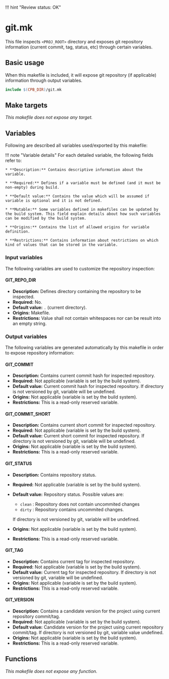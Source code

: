 !!! hint "Review status: OK"

# git.mk

This file inspects `<PROJ_ROOT>` directory and exposes git repository information (current commit, tag, status, etc) through certain variables.

## Basic usage

When this makefile is included, it will expose git repository (if applicable) information through output variables.

```Makefile
include $(CPB_DIR)/git.mk
```

## Make targets

_This makefile does not expose any target._

## Variables

Following are described all variables used/exported by this makefile:

!!! note "Variable details"
    For each detailed variable, the following fields refer to:

    * **Description:** Contains descriptive information about the variable.

    * **Required:** Defines if a variable must be defined (and it must be non-empty) during build.

    * **Default value:** Contains the value which will be assumed if variable is optional and it is not defined.

    * **Mutable:** Some variables defined in makefiles can be updated by the build system. This field explain details about how such variables can be modified by the build system.

    * **Origins:** Contains the list of allowed origins for variable definition.

    * **Restrictions:** Contains information about restrictions on which kind of values that can be stored in the variable.

### Input variables

The following variables are used to customize the repository inspection:

#### GIT_REPO_DIR

* **Description:** Defines directory containing the repository to be inspected.
* **Required:** No.
* **Default value:** `.` (current directory).
* **Origins:** Makefile.
* **Restrictions:** Value shall not contain whitespaces nor can be result into an empty string.

### Output variables

The following variables are generated automatically by this makefile in order to expose repository information:

#### GIT_COMMIT

* **Description:** Contains current commit hash for inspected repository.
* **Required:** Not applicable (variable is set by the build system).
* **Default value:** Current commit hash for inspected repository. If directory is not versioned by git, variable will be undefined.
* **Origins:** Not applicable (variable is set by the build system).
* **Restrictions:** This is a read-only reserved variable.

#### GIT_COMMIT_SHORT

* **Description:** Contains current short commit for inspected repository.
* **Required:** Not applicable (variable is set by the build system).
* **Default value:** Current short commit for inspected repository. If directory is not versioned by git, variable will be undefined.
* **Origins:** Not applicable (variable is set by the build system).
* **Restrictions:** This is a read-only reserved variable.

#### GIT_STATUS

* **Description:** Contains repository status.
* **Required:** Not applicable (variable is set by the build system).
* **Default value:** Repository status. Possible values are:
    * `clean` : Repository does not contain uncommited changes
    * `dirty` : Repository contains uncommited changes.

    If directory is not versioned by git, variable will be undefined.

* **Origins:** Not applicable (variable is set by the build system).
* **Restrictions:** This is a read-only reserved variable.

#### GIT_TAG

* **Description:** Contains current tag for inspected repository.
* **Required:** Not applicable (variable is set by the build system).
* **Default value:** Current tag for inspected repository. If directory is not versioned by git, variable will be undefined.
* **Origins:** Not applicable (variable is set by the build system).
* **Restrictions:** This is a read-only reserved variable.

#### GIT_VERSION

* **Description:** Contains a candidate version for the project using current repository commit/tag.
* **Required:** Not applicable (variable is set by the build system).
* **Default value:** Candidate version for the project using current repository commit/tag. If directory is not versioned by git, variable value undefined.
* **Origins:** Not applicable (variable is set by the build system).
* **Restrictions:** This is a read-only reserved variable.

## Functions

_This makefile does not expose any function._
